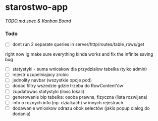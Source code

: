 # starostwo-app

<em>[TODO.md spec & Kanban Board](https://bit.ly/3fCwKfM)</em>

### Todo

-   [ ] dont run 2 separate queries in server/http/routes/table_rows/get

right now ig make sure everything kinda works and fix the infinite saving bug

-   [ ] statystyki - suma wnioskow dla przydzialow tabelka (tylko admin)
-   [ ] rejestr uzupelniajacy zrobic
-   [ ] jednolity navbar (wszystkie opcje pod)
-   [ ] dodac filtry wszedzie gdzie trzeba do RowContent'ów
-   [ ] zupdatowac statystyki (ilosc lokali)
-   [ ] generowanie bip tabelka: osoba prawna, fizyczna (lista rozwijana)
-   [ ] info o roznych info (np. dzialkach) w innych rejestrach
-   [ ] dodawanie wnioskow odrazu obok selectów (jakis popup dialog do dodania)
